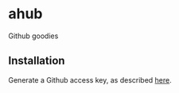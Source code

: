 # ahub
Github goodies

## Installation
Generate a Github access key, as described [here](https://help.github.com/articles/creating-an-access-token-for-command-line-use/).
